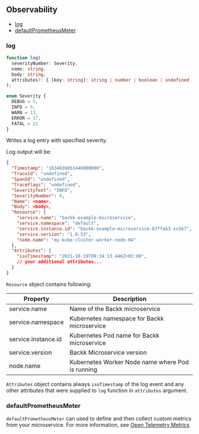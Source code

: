 ## Observability

- [log](#log)
- [defaultPrometheusMeter](#defaultprometheusmeter)

### <a name="log"></a> log
```ts
function log(
  severityNumber: Severity,
  name: string,
  body: string,
  attributes?: { [key: string]: string | number | boolean | undefined | object[] }
);

enum Severity {
  DEBUG = 5,
  INFO = 9,
  WARN = 13,
  ERROR = 17,
  FATAL = 21
}
```

Writes a log entry with specified severity.

Log output will be:
```json
{
  "Timestamp": "1634636053446000000",
  "TraceId": "undefined",
  "SpanId": "undefined",
  "TraceFlags": "undefined",
  "SeverityText": "INFO",
  "SeverityNumber": 9,
  "Name": <name>,
  "Body": <body>,
  "Resource": {
    "service.name": "backk-example-microservice",
    "service.namespace": "default",
    "service.instance.id": "backk-example-microservice-87ffab3-xx567",
    "service.version": "1.0.53",
    "node.name": "my-kube-cluster-worker-node-04"
  },
  "Attributes": { 
    "isoTimestamp": "2021-10-19T09:34:13.446Z+03:00",
    // your additional attributes...
  }
}
```

`Resource` object contains following:

| Property            | Description                                      |
| ------------------- | ------------------------------------------------ |
| service.name        | Name of the Backk microservice                   |
| service.namespace   | Kubernetes namespace for Backk microservice      |
| service.instance.id | Kubernetes Pod name for Backk microservice       |
| service.version     | Backk Microservice version                       |
| node.name           | Kubernetes Worker Node name where Pod is running |

`Attributes` object contains always `isoTimestamp` of the log event and any other attributes that were supplied
to `log` function in `attributes` argument.

### <a name="defaultprometheusmeter"></a> defaultPrometheusMeter

`defaultPrometheusMeter` can used to define and then collect custom metrics from your microservice.
For more information, see [Open Telemetry Metrics](https://www.npmjs.com/package/@opentelemetry/metrics)

